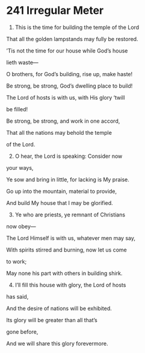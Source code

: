 # 241 Irregular Meter

1.  This is the time for building the temple of the Lord

That all the golden lampstands may fully be restored.

’Tis not the time for our house while God’s house

lieth waste—

O brothers, for God’s building, rise up, make haste!

Be strong, be strong, God’s dwelling place to build!

The Lord of hosts is with us, with His glory ‘twill

be filled!

Be strong, be strong, and work in one accord,

That all the nations may behold the temple

of the Lord.

2.  O hear, the Lord is speaking: Consider now

your ways,

Ye sow and bring in little, for lacking is My praise.

Go up into the mountain, material to provide,

And build My house that I may be glorified.

3.  Ye who are priests, ye remnant of Christians

now obey—

The Lord Himself is with us, whatever men may say,

With spirits stirred and burning, now let us come

to work;

May none his part with others in building shirk.

4.  I’ll fill this house with glory, the Lord of hosts

has said,

And the desire of nations will be exhibited.

Its glory will be greater than all that’s

gone before,

And we will share this glory forevermore.

